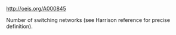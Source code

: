 http://oeis.org/A000845

Number of switching networks (see Harrison reference for precise definition).
